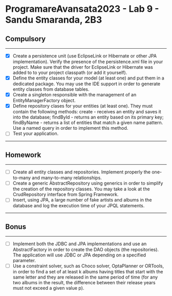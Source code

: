 # ProgramareAvansata2023 - Lab 9 - Sandu Smaranda, 2B3

## Compulsory

--------

- [x] Create a persistence unit (use EclipseLink or Hibernate or other JPA implementation).
  Verify the presence of the persistence.xml file in your project. Make sure that the driver for EclipseLink or Hibernate was added to to your project classpath (or add it yourself).
- [x] Define the entity classes for your model (at least one) and put them in a dedicated package. You may use the IDE support in order to generate entity classes from database tables.
- [x] Create a singleton responsible with the management of an EntityManagerFactory object.
- [x] Define repository clases for your entities (at least one). They must contain the following methods:
  create - receives an entity and saves it into the database;
  findById - returns an entity based on its primary key;
  findByName - returns a list of entities that match a given name pattern. Use a named query in order to implement this method.
- [ ] Test your application.
----------

## Homework

----------

- [ ] Create all entity classes and repositories. Implement properly the one-to-many and many-to-many relationships.
- [ ] Create a generic AbstractRepository using generics in order to simplify the creation of the repository classes. You may take a look at the CrudRepository interface from Spring Framework.
- [ ] Insert, using JPA, a large number of fake artists and albums in the database and log the execution time of your JPQL statements.
----------

## Bonus

---------

- [ ] Implement both the JDBC and JPA implementations and use an AbstractFactory in order to create the DAO objects (the repositories).
The application will use JDBC or JPA depending on a specified parameter.
- [ ] Use a constraint solver, such as Choco solver, OptaPlanner or ORTools, in order to find a set of at least k albums having titles that start with the same letter and they are released in the same period of time (for any two albums in the result, the difference between their release years must not exceed a given value p).
